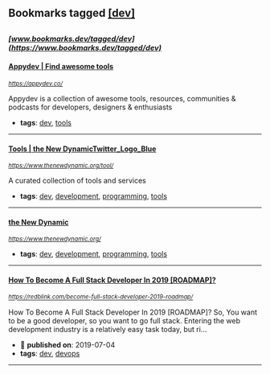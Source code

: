 ## Bookmarks tagged [[dev]](https://www.bookmarks.dev/search?q=[dev])

_<sup><sup>[www.bookmarks.dev/tagged/dev](https://www.bookmarks.dev/tagged/dev)</sup></sup>_
---
#### [Appydev | Find awesome tools](https://appydev.co/)
_<sup>https://appydev.co/</sup>_

Appydev is a collection of awesome tools, resources, communities & podcasts for developers, designers & enthusiasts
* **tags**: [dev](../tagged/dev.md), [tools](../tagged/tools.md)
---
#### [Tools | the New DynamicTwitter_Logo_Blue](https://www.thenewdynamic.org/tool/)
_<sup>https://www.thenewdynamic.org/tool/</sup>_

A curated collection of tools and services
* **tags**: [dev](../tagged/dev.md), [development](../tagged/development.md), [programming](../tagged/programming.md), [tools](../tagged/tools.md)
---
#### [the New Dynamic](https://www.thenewdynamic.org/)
_<sup>https://www.thenewdynamic.org/</sup>_

* **tags**: [dev](../tagged/dev.md), [development](../tagged/development.md), [programming](../tagged/programming.md), [tools](../tagged/tools.md)
---
#### [How To Become A Full Stack Developer In 2019 [ROADMAP]?](https://redblink.com/become-full-stack-developer-2019-roadmap/)
_<sup>https://redblink.com/become-full-stack-developer-2019-roadmap/</sup>_

How To Become A Full Stack Developer In 2019 [ROADMAP]? So, You want to be a good developer, so you want to go full stack. Entering the web development industry is a relatively easy task today, but ri...
* :calendar: **published on**: 2019-07-04
* **tags**: [dev](../tagged/dev.md), [devops](../tagged/devops.md)
---
